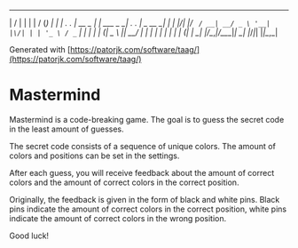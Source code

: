 
___  ___          _           ___  ____           _ 
|  \/  |         | |          |  \/  (_)         | |
| .  . | __ _ ___| |_ ___ _ __| .  . |_ _ __   __| |
| |\/| |/ _` / __| __/ _ \ '__| |\/| | | '_ \ / _` |
| |  | | (_| \__ \ ||  __/ |  | |  | | | | | | (_| |
\_|  |_/\__,_|___/\__\___|_|  \_|  |_/_|_| |_|\__,_|
                                                    
Generated with [https://patorjk.com/software/taag/](https://patorjk.com/software/taag/)

# Mastermind

Mastermind is a code-breaking game. The goal is to guess the secret code in the least amount of guesses.

The secret code consists of a sequence of unique colors. The amount of colors and positions can be set in the settings.

After each guess, you will receive feedback about the amount of correct colors and the amount of correct colors in the correct position.

Originally, the feedback is given in the form of black and white pins. Black pins indicate the amount of correct colors in the correct position, white pins indicate the amount of correct colors in the wrong position.

Good luck!